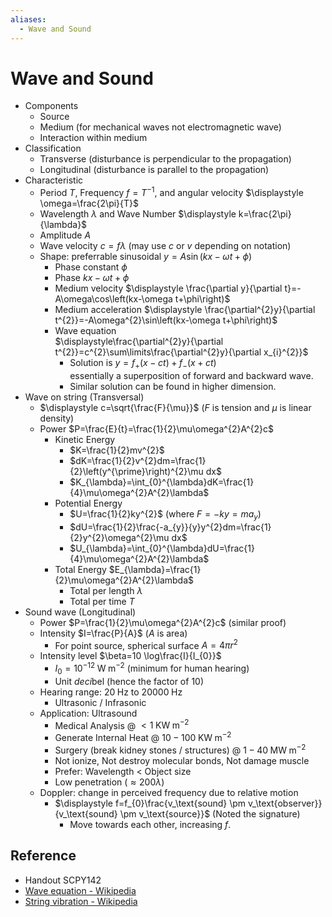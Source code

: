 ```yaml
---
aliases:
  - Wave and Sound
---
```


# Wave and Sound

- Components
	- Source
	- Medium (for mechanical waves not electromagnetic wave)
	- Interaction within medium
- Classification
	- Transverse (disturbance is perpendicular to the propagation)
	- Longitudinal (disturbance is parallel to the propagation)
- Characteristic
	- Period $T$, Frequency $f=T^{-1}$, and angular velocity $\displaystyle \omega=\frac{2\pi}{T}$
	- Wavelength $\lambda$ and Wave Number $\displaystyle k=\frac{2\pi}{\lambda}$
	- Amplitude $A$
	- Wave velocity $c=f\lambda$ (may use $c$ or $v$ depending on notation)
	- Shape: preferrable sinusoidal $y=A\sin\left(kx-\omega t+\phi\right)$
		- Phase constant $\phi$
		- Phase $kx-\omega t+\phi$
		- Medium velocity $\displaystyle \frac{\partial y}{\partial t}=-A\omega\cos\left(kx-\omega t+\phi\right)$
		- Medium acceleration $\displaystyle \frac{\partial^{2}y}{\partial t^{2}}=-A\omega^{2}\sin\left(kx-\omega t+\phi\right)$
		- Wave equation  
		  $\displaystyle\frac{\partial^{2}y}{\partial t^{2}}=c^{2}\sum\limits\frac{\partial^{2}y}{\partial x_{i}^{2}}$
			- Solution is $y=f_{+}\left(x-ct\right)+f_{-}\left(x+ct\right)$  
			  essentially a superposition of forward and backward wave.
			- Similar solution can be found in higher dimension.
- Wave on string (Transversal)
	- $\displaystyle c=\sqrt{\frac{F}{\mu}}$ ($F$ is tension and $\mu$ is linear density)
	- Power $P=\frac{E}{t}=\frac{1}{2}\mu\omega^{2}A^{2}c$
		- Kinetic Energy
			- $K=\frac{1}{2}mv^{2}$
			- $dK=\frac{1}{2}v^{2}dm=\frac{1}{2}\left(y^{\prime}\right)^{2}\mu dx$
			- $K_{\lambda}=\int_{0}^{\lambda}dK=\frac{1}{4}\mu\omega^{2}A^{2}\lambda$
		- Potential Energy
			- $U=\frac{1}{2}ky^{2}$ (where $F=-ky=ma_{y}$)
			- $dU=\frac{1}{2}\frac{-a_{y}}{y}y^{2}dm=\frac{1}{2}y^{2}\omega^{2}\mu dx$
			- $U_{\lambda}=\int_{0}^{\lambda}dU=\frac{1}{4}\mu\omega^{2}A^{2}\lambda$
		- Total Energy $E_{\lambda}=\frac{1}{2}\mu\omega^{2}A^{2}\lambda$
			- Total per length $\lambda$
			- Total per time $T$
- Sound wave (Longitudinal)
	- Power $P=\frac{1}{2}\mu\omega^{2}A^{2}c$ (similar proof)
	- Intensity $I=\frac{P}{A}$ ($A$ is area)
		- For point source, spherical surface $A=4\pi r^{2}$
	- Intensity level $\beta=10 \log\frac{I}{I_{0}}$
		- $I_{0}=10^{-12}\;\text{W}\;\text{m}^{-2}$ (minimum for human hearing)
		- Unit *deci*bel (hence the factor of $10$)
	- Hearing range: $20\;\text{Hz}$ to $20000\;\text{Hz}$
		- Ultrasonic / Infrasonic
	- Application: Ultrasound
		- Medical Analysis @ $<1\;\text{KW}\;\text{m}^{-2}$
		- Generate Internal Heat @ $10-100\;\text{KW}\;\text{m}^{-2}$
		- Surgery (break kidney stones / structures) @ $1-40\;\text{MW}\;\text{m}^{-2}$
		- Not ionize, Not destroy molecular bonds, Not damage muscle
		- Prefer: Wavelength < Object size
		- Low penetration ($\approx 200\lambda$)
	- Doppler: change in perceived frequency due to relative motion
		- $\displaystyle f=f_{0}\frac{v_\text{sound} \pm v_\text{observer}}{v_\text{sound} \pm v_\text{source}}$ (Noted the signature)
			- Move towards each other, increasing $f$.

## Reference

- Handout SCPY142
- [Wave equation - Wikipedia](https://en.wikipedia.org/wiki/Wave_equation)
- [String vibration - Wikipedia](https://en.wikipedia.org/wiki/String_vibration)
